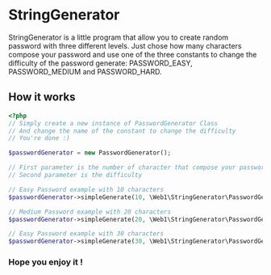 # StringGenerator

StringGenerator is a little program that allow you to create random password with
three different levels. Just chose how many characters compose your password and use one of the three constants to change the
difficulty of the password generate: PASSWORD_EASY, PASSWORD_MEDIUM and PASSWORD_HARD.

## How it works

```php
<?php
// Simply create a new instance of PasswordGenerator Class
// And change the name of the constant to change the difficulty
// You're done :)

$passwordGenerator = new PasswordGenerator();

// First parameter is the number of character that compose your password
// Second parameter is the difficulty

// Easy Password example with 10 characters
$passwordGenerator->simpleGenerate(10, \Web1\StringGenerator\PasswordGenerator::PASSWORD_EASY)

// Medium Password example with 20 characters
$passwordGenerator->simpleGenerate(20, \Web1\StringGenerator\PasswordGenerator::PASSWORD_MEDIUM)

// Easy Password example with 30 characters
$passwordGenerator->simpleGenerate(30, \Web1\StringGenerator\PasswordGenerator::PASSWORD_HARD)

```

### Hope you enjoy it !